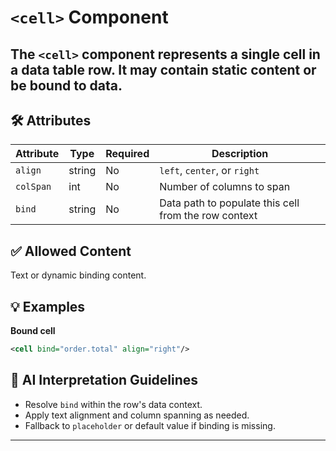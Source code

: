 # `<cell>` Component

The `<cell>` component represents a single cell in a data table row. It may contain static content or be bound to data.
---

## 🛠 Attributes
| Attribute | Type | Required | Description |
|-----------|------|----------|-------------|
| `align` | string | No | `left`, `center`, or `right` |
| `colSpan` | int | No | Number of columns to span |
| `bind` | string | No | Data path to populate this cell from the row context |

## ✅ Allowed Content
Text or dynamic binding content.

## 💡 Examples
**Bound cell**
```xml
<cell bind="order.total" align="right"/>
```

## 🧩 AI Interpretation Guidelines
- Resolve `bind` within the row's data context.
- Apply text alignment and column spanning as needed.
- Fallback to `placeholder` or default value if binding is missing.
---